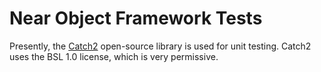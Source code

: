 # Near Object Framework Tests

Presently, the [Catch2](https://github.com/catchorg/Catch2) open-source library is used for unit testing. Catch2 uses the BSL 1.0 license, which is very permissive.
